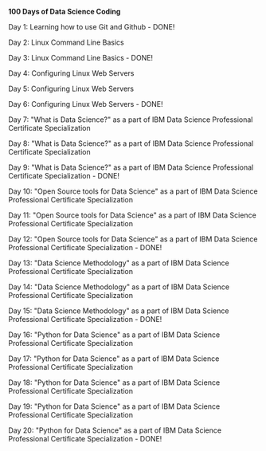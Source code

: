 <p> <b> 100 Days of Data Science Coding </b> </p>

<p> Day 1: Learning how to use Git and Github - DONE! </p>
<p> Day 2: Linux Command Line Basics </p>
<p> Day 3: Linux Command Line Basics - DONE! </p>
<p> Day 4: Configuring Linux Web Servers </p>
<p> Day 5: Configuring Linux Web Servers </p>
<p> Day 6: Configuring Linux Web Servers - DONE! </p>
<p> Day 7: "What is Data Science?" as a part of IBM Data Science Professional Certificate Specialization </p>
<p> Day 8: "What is Data Science?" as a part of IBM Data Science Professional Certificate Specialization </p>
<p> Day 9: "What is Data Science?" as a part of IBM Data Science Professional Certificate Specialization - DONE! </p>
<p> Day 10: "Open Source tools for Data Science" as a part of IBM Data Science Professional Certificate Specialization </p>
<p> Day 11: "Open Source tools for Data Science" as a part of IBM Data Science Professional Certificate Specialization </p>
<p> Day 12: "Open Source tools for Data Science" as a part of IBM Data Science Professional Certificate Specialization - DONE! </p>
<p> Day 13: "Data Science Methodology" as a part of IBM Data Science Professional Certificate Specialization </p>
<p> Day 14: "Data Science Methodology" as a part of IBM Data Science Professional Certificate Specialization </p>
<p> Day 15: "Data Science Methodology" as a part of IBM Data Science Professional Certificate Specialization - DONE! </p>
<p> Day 16: "Python for Data Science" as a part of IBM Data Science Professional Certificate Specialization </p>
<p> Day 17: "Python for Data Science" as a part of IBM Data Science Professional Certificate Specialization </p>
<p> Day 18: "Python for Data Science" as a part of IBM Data Science Professional Certificate Specialization </p>
<p> Day 19: "Python for Data Science" as a part of IBM Data Science Professional Certificate Specialization </p>
<p> Day 20: "Python for Data Science" as a part of IBM Data Science Professional Certificate Specialization - DONE!</p>
